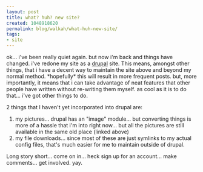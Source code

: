 ```yaml
---
layout: post
title: what? huh? new site?
created: 1048918620
permalink: blog/walkah/what-huh-new-site/
tags:
- site
---
```

<!--timestamp:1048918620:-->

<p>ok... i've been really quiet again. but now i'm back and things have changed. i've redone my site as a <a href="http://www.drupal.org/">drupal</a> site. This means, amongst other things, that i have a decent way to maintain the site above and beyond my normal method. *hopefully* this will result in more frequent posts.  but, more importantly, it means that i can take advantage of neat features that other people have written without re-writing them myself.  as cool as it is to do that... i've got other things to do.</p>

<p>2 things that I haven't yet incorporated into drupal are:</p>

<ol>

<li>my pictures... drupal has an "image" module... but converting things is more of a hassle that i'm into right now... but all the pictures are still available in the same old place (linked above)</li>

<li>my file downloads... since most of these are just symlinks to my actual config files, that's much easier for me to maintain outside of drupal.

</ol>



<p>Long story short... come on in... heck sign up for an account... make comments... get involved. yay.</p>
